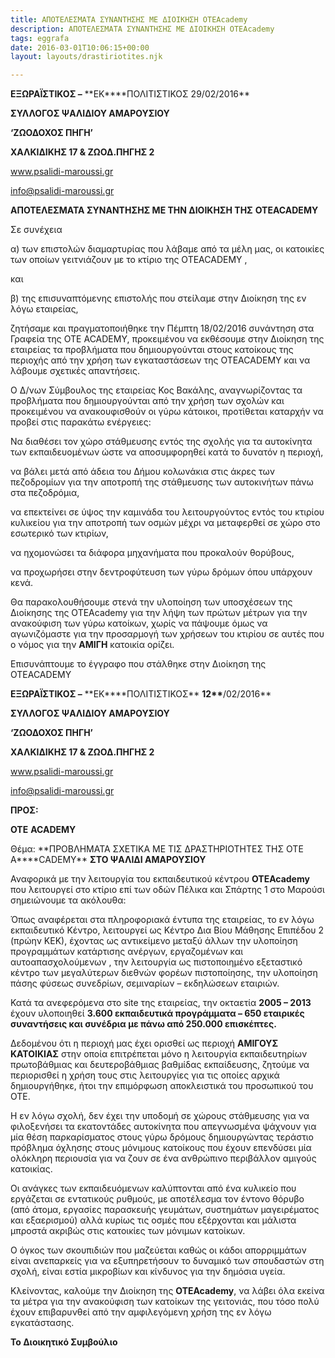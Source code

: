 ```yaml
---
title: ΑΠΟΤΕΛΕΣΜΑΤΑ ΣΥΝΑΝΤΗΣΗΣ ΜΕ ΔΙΟΙΚΗΣΗ ΟΤΕΑcademy
description: ΑΠΟΤΕΛΕΣΜΑΤΑ ΣΥΝΑΝΤΗΣΗΣ ΜΕ ΔΙΟΙΚΗΣΗ ΟΤΕΑcademy
tags: eggrafa
date: 2016-03-01T10:06:15+00:00
layout: layouts/drastiriotites.njk

---
```


<!-- excerpt -->

**ΕΞΩΡΑΪΣΤΙΚΟΣ –** **EK\*\***ΠΟΛΙΤΙΣΤΙΚΟΣ 29/02/2016\*\*

**ΣΥΛΛΟΓΟΣ ΨΑΛΙΔΙΟΥ ΑΜΑΡΟΥΣΙΟΥ**

**‘ΖΩΟΔΟΧΟΣ ΠΗΓΗ’**

**ΧΑΛΚΙΔΙΚΗΣ 17 &amp; ΖΩΟΔ.ΠΗΓΗΣ 2**

www.psalidi-maroussi.gr

<info@psalidi-maroussi.gr>

**ΑΠΟΤΕΛΕΣΜΑΤΑ ΣΥΝΑΝΤΗΣΗΣ ΜΕ ΤΗΝ ΔΙΟΙΚΗΣΗ ΤΗΣ** **OTEACADEMY**

Σε συνέχεια

α) των επιστολών διαμαρτυρίας που λάβαμε από τα μέλη μας, οι κατοικίες των οποίων γειτνιάζουν με το κτίριο της ΟΤΕACADEMY ,

και

β) της επισυναπτόμενης επιστολής που στείλαμε στην Διοίκηση της εν λόγω εταιρείας,

ζητήσαμε και πραγματοποιήθηκε την Πέμπτη 18/02/2016 συνάντηση στα Γραφεία της ΟΤΕ ACADEMY, προκειμένου να εκθέσουμε στην Διοίκηση της εταιρείας τα προβλήματα που δημιουργούνται στους κατοίκους της περιοχής από την χρήση των εγκαταστάσεων της ΟΤΕACADEMY και να λάβουμε σχετικές απαντήσεις.

Ο Δ/νων Σύμβουλος της εταιρείας Κος Βακάλης, αναγνωρίζοντας τα προβλήματα που δημιουργούνται από την χρήση των σχολών και προκειμένου να ανακουφισθούν οι γύρω κάτοικοι, προτίθεται καταρχήν να προβεί στις παρακάτω ενέργειες:

Να διαθέσει τον χώρο στάθμευσης εντός της σχολής για τα αυτοκίνητα των εκπαιδευομένων ώστε να αποσυμφορηθεί κατά το δυνατόν η περιοχή,

να βάλει μετά από άδεια του Δήμου κολωνάκια στις άκρες των πεζοδρομίων για την αποτροπή της στάθμευσης των αυτοκινήτων πάνω στα πεζοδρόμια,

να επεκτείνει σε ύψος την καμινάδα του λειτουργούντος εντός του κτιρίου κυλικείου για την αποτροπή των οσμών μέχρι να μεταφερθεί σε χώρο στο εσωτερικό των κτιρίων,

να ηχομονώσει τα διάφορα μηχανήματα που προκαλούν θορύβους,

να προχωρήσει στην δεντροφύτευση των γύρω δρόμων όπου υπάρχουν κενά.

Θα παρακολουθήσουμε στενά την υλοποίηση των υποσχέσεων της Διοίκησης της OTEAcademy για την λήψη των πρώτων μέτρων για την ανακούφιση των γύρω κατοίκων, χωρίς να πάψουμε όμως να αγωνιζόμαστε για την προσαρμογή των χρήσεων του κτιρίου σε αυτές που ο νόμος για την **ΑΜΙΓΗ** κατοικία ορίζει.

Επισυνάπτουμε το έγγραφο που στάλθηκε στην Διοίκηση της ΟΤΕACADEMY

**ΕΞΩΡΑΪΣΤΙΚΟΣ –** **EK\*\***ΠΟΛΙΤΙΣΤΙΚΟΣ\*\* **12\*\***/02/2016\*\*

**ΣΥΛΛΟΓΟΣ ΨΑΛΙΔΙΟΥ ΑΜΑΡΟΥΣΙΟΥ**

**‘ΖΩΟΔΟΧΟΣ ΠΗΓΗ’**

**ΧΑΛΚΙΔΙΚΗΣ 17 &amp; ΖΩΟΔ.ΠΗΓΗΣ 2**

www.psalidi-maroussi.gr

<info@psalidi-maroussi.gr>

**ΠΡΟΣ:**

**OTE** **ACADEMY**

Θέμα: **ΠΡΟΒΛΗΜΑΤΑ ΣΧΕΤΙΚΑ ΜΕ ΤΙΣ ΔΡΑΣΤΗΡΙΟΤΗΤΕΣ ΤΗΣ ΟΤΕ Α\*\***CADEMY\*\* **ΣΤΟ ΨΑΛΙΔΙ ΑΜΑΡΟΥΣΙΟΥ**

Αναφορικά με την λειτουργία του εκπαιδευτικού κέντρου **OTEAcademy** που λειτουργεί στο κτίριο επί των οδών Πέλικα και Σπάρτης 1 στο Μαρούσι σημειώνουμε τα ακόλουθα:

Όπως αναφέρεται στα πληροφοριακά έντυπα της εταιρείας, το εν λόγω εκπαιδευτικό Κέντρο, λειτουργεί ως Κέντρο Δια Βίου Μάθησης Επιπέδου 2 (πρώην ΚΕΚ), έχοντας ως αντικείμενο μεταξύ άλλων την υλοποίηση προγραμμάτων κατάρτισης ανέργων, εργαζομένων και αυτοαπασχολούμενων , την λειτουργία ως πιστοποιημένο εξεταστικό κέντρο των μεγαλύτερων διεθνών φορέων πιστοποίησης, την υλοποίηση πάσης φύσεως συνεδρίων, σεμιναρίων – εκδηλώσεων εταιριών.

Κατά τα ανεφερόμενα στο site της εταιρείας, την οκταετία **2005 – 2013** έχουν υλοποιηθεί **3.600 εκπαιδευτικά προγράμματα – 650 εταιρικές συναντήσεις και συνέδρια με πάνω από 250.000 επισκέπτες.**

Δεδομένου ότι η περιοχή μας έχει ορισθεί ως περιοχή **ΑΜΙΓΟΥΣ ΚΑΤΟΙΚΙΑΣ** στην οποία επιτρέπεται μόνο η λειτουργία εκπαιδευτηρίων πρωτοβάθμιας και δευτεροβάθμιας βαθμίδας εκπαίδευσης, ζητούμε να περιορισθεί η χρήση τους στις λειτουργίες για τις οποίες αρχικά δημιουργήθηκε, ήτοι την επιμόρφωση αποκλειστικά του προσωπικού του ΟΤΕ.

Η εν λόγω σχολή, δεν έχει την υποδομή σε χώρους στάθμευσης για να φιλοξενήσει τα εκατοντάδες αυτοκίνητα που απεγνωσμένα ψάχνουν για μία θέση παρκαρίσματος στους γύρω δρόμους δημιουργώντας τεράστιο πρόβλημα όχλησης στους μόνιμους κατοίκους που έχουν επενδύσει μία ολόκληρη περιουσία για να ζουν σε ένα ανθρώπινο περιβάλλον αμιγούς κατοικίας.

Οι ανάγκες των εκπαιδευόμενων καλύπτονται από ένα κυλικείο που εργάζεται σε εντατικούς ρυθμούς, με αποτέλεσμα τον έντονο θόρυβο (από άτομα, εργασίες παρασκευής γευμάτων, συστημάτων μαγειρέματος και εξαερισμού) αλλά κυρίως τις οσμές που εξέρχονται και μάλιστα μπροστά ακριβώς στις κατοικίες των μόνιμων κατοίκων.

Ο όγκος των σκουπιδιών που μαζεύεται καθώς οι κάδοι απορριμμάτων είναι ανεπαρκείς για να εξυπηρετήσουν το δυναμικό των σπουδαστών στη σχολή, είναι εστία μικροβίων και κίνδυνος για την δημόσια υγεία.

Κλείνοντας, καλούμε την Διοίκηση της **OTEAcademy**, να λάβει όλα εκείνα τα μέτρα για την ανακούφιση των κατοίκων της γειτονιάς, που τόσο πολύ έχουν επιβαρυνθεί από την αμφιλεγόμενη χρήση της εν λόγω εγκατάστασης.

**Το Διοικητικό Συμβούλιο**
